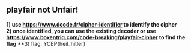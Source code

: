 ## playfair not Unfair!
**1) use https://www.dcode.fr/cipher-identifier to identify the cipher** <br>
**2) once identified, you can use the existing decoder or use https://www.boxentriq.com/code-breaking/playfair-cipher to find the flag**
**3) flag: YCEP{heil_hitler}
